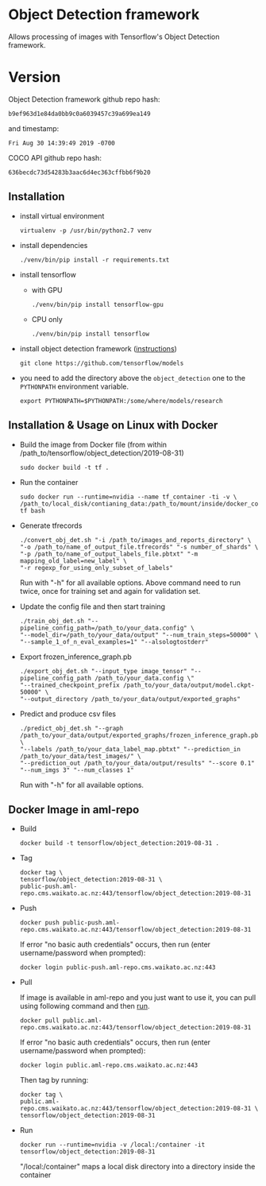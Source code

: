 # Object Detection framework

Allows processing of images with Tensorflow's Object Detection framework. 

# Version

Object Detection framework github repo hash:

```
b9ef963d1e84da0bb9c0a6039457c39a699ea149
```

and timestamp:

```
Fri Aug 30 14:39:49 2019 -0700
```

COCO API github repo hash:

```
636becdc73d54283b3aac6d4ec363cffbb6f9b20
```

## Installation

* install virtual environment

  ```commandline
  virtualenv -p /usr/bin/python2.7 venv
  ```

* install dependencies

  ```commandline
  ./venv/bin/pip install -r requirements.txt 
  ```

* install tensorflow

  * with GPU
  
    ```commandline
    ./venv/bin/pip install tensorflow-gpu
    ```
    
  * CPU only
  
    ```commandline
    ./venv/bin/pip install tensorflow
    ```
    
* install object detection framework ([instructions](https://github.com/tensorflow/models/blob/master/research/object_detection/g3doc/installation.md))

  ```commandline
  git clone https://github.com/tensorflow/models
  ```

* you need to add the directory above the `object_detection` one to the `PYTHONPATH`
  environment variable.
  
  ```commandline
  export PYTHONPATH=$PYTHONPATH:/some/where/models/research
  ```
## Installation & Usage on Linux with Docker

* Build the image from Docker file (from within /path_to/tensorflow/object_detection/2019-08-31)

  ```commandline
  sudo docker build -t tf .
  ```
  
* Run the container

  ```commandline
  sudo docker run --runtime=nvidia --name tf_container -ti -v \
  /path_to/local_disk/contianing_data:/path_to/mount/inside/docker_container tf bash
  ```

* Generate tfrecords

  ```commandline
  ./convert_obj_det.sh "-i /path_to/images_and_reports_directory" \
  "-o /path_to/name_of_output_file.tfrecords" "-s number_of_shards" \
  "-p /path_to/name_of_output_labels_file.pbtxt" "-m mapping_old_label=new_label" \
  "-r regexp_for_using_only_subset_of_labels"
  ```
  Run with "-h" for all available options.
  Above command need to run twice, once for training set and again for validation set.

* Update the config file and then start training

  ```commandline
  ./train_obj_det.sh "--pipeline_config_path=/path_to/your_data.config" \
  "--model_dir=/path_to/your_data/output" "--num_train_steps=50000" \
  "--sample_1_of_n_eval_examples=1" "--alsologtostderr"
  ```

* Export frozen_inference_graph.pb

  ```commandline
  ./export_obj_det.sh "--input_type image_tensor" "--pipeline_config_path /path_to/your_data.config \"
  "--trained_checkpoint_prefix /path_to/your_data/output/model.ckpt-50000" \
  "--output_directory /path_to/your_data/output/exported_graphs"
  ```

* Predict and produce csv files

  ```commandline
  ./predict_obj_det.sh "--graph /path_to/your_data/output/exported_graphs/frozen_inference_graph.pb" \
  "--labels /path_to/your_data_label_map.pbtxt" "--prediction_in /path_to/your_data/test_images/" \
  "--prediction_out /path_to/your_data/output/results" "--score 0.1" "--num_imgs 3" "--num_classes 1"
  ```
  Run with "-h" for all available options.

## Docker Image in aml-repo

* Build

  ```commandline
  docker build -t tensorflow/object_detection:2019-08-31 .
  ```
  
* Tag

  ```commandline
  docker tag \
  tensorflow/object_detection:2019-08-31 \
  public-push.aml-repo.cms.waikato.ac.nz:443/tensorflow/object_detection:2019-08-31
  ```
  
* Push

  ```commandline
  docker push public-push.aml-repo.cms.waikato.ac.nz:443/tensorflow/object_detection:2019-08-31
  ```
  If error "no basic auth credentials" occurs, then run (enter username/password when prompted):
  
  ```commandline
  docker login public-push.aml-repo.cms.waikato.ac.nz:443
  ```
  
* Pull

  If image is available in aml-repo and you just want to use it, you can pull using following command and then [run](#run).

  ```commandline
  docker pull public.aml-repo.cms.waikato.ac.nz:443/tensorflow/object_detection:2019-08-31
  ```
  If error "no basic auth credentials" occurs, then run (enter username/password when prompted):
  
  ```commandline
  docker login public.aml-repo.cms.waikato.ac.nz:443
  ```
  Then tag by running:
  
  ```commandline
  docker tag \
  public.aml-repo.cms.waikato.ac.nz:443/tensorflow/object_detection:2019-08-31 \
  tensorflow/object_detection:2019-08-31
  ```
  
* <a name="run">Run</a>

  ```commandline
  docker run --runtime=nvidia -v /local:/container -it tensorflow/object_detection:2019-08-31
  ```
  "/local:/container" maps a local disk directory into a directory inside the container